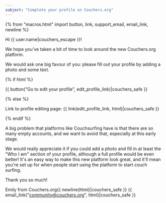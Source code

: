 ```yaml
---
subject: "Complete your profile on Couchers.org"
---
```


{% from "macros.html" import button, link, support_email, email_link, newline %}

Hi {{ user.name|couchers_escape }}!

We hope you've taken a bit of time to look around the new Couchers.org platform.

We would ask one big favour of you: please fill out your profile by adding a photo and some text.

{% if html %}

{{ button("Go to edit your profile", edit_profile_link)|couchers_safe }}

{% else %}

Link to profile editing page: {{ link(edit_profile_link, html)|couchers_safe }}

{% endif %}

A big problem that platforms like Couchsurfing have is that there are so many empty accounts, and we want to avoid that, especially at this early stage.

We would really appreciate it if you could add a photo and fill in at least the "Who I am" section of your profile, although a full profile would be even better! It's an easy way to make this new platform look great, and it'll mean you're set up for when people start using the platform to start couch surfing.


Thank you so much!

Emily from Couchers.org{{ newline(html)|couchers_safe }}
{{ email_link("community@couchers.org", html)|couchers_safe }}
